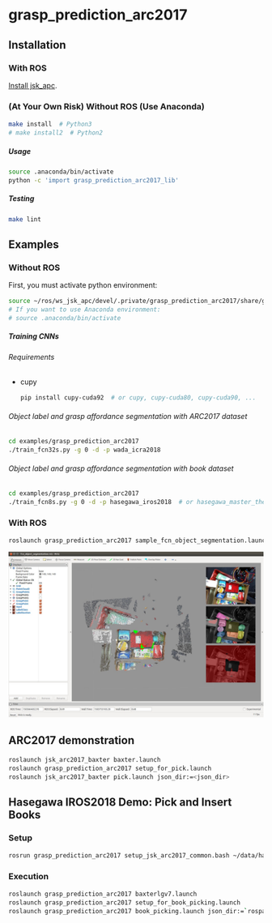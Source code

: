 # grasp_prediction_arc2017


## Installation

### With ROS

[Install jsk_apc](https://github.com/start-jsk/jsk_apc#installation).

### (At Your Own Risk) Without ROS (Use Anaconda)

```bash
make install  # Python3
# make install2  # Python2
```

##### Usage

```bash
source .anaconda/bin/activate
python -c 'import grasp_prediction_arc2017_lib'
```

##### Testing

```bash
make lint
```


## Examples

### Without ROS

First, you must activate python environment:
```bash
source ~/ros/ws_jsk_apc/devel/.private/grasp_prediction_arc2017/share/grasp_prediction_arc2017/venv/bin/activate
# If you want to use Anaconda environment:
# source .anaconda/bin/activate
```

##### Training CNNs

###### Requirements

- cupy
  ```bash
  pip install cupy-cuda92  # or cupy, cupy-cuda80, cupy-cuda90, ...
  ```

###### Object label and grasp affordance segmentation with ARC2017 dataset

```bash
cd examples/grasp_prediction_arc2017
./train_fcn32s.py -g 0 -d -p wada_icra2018
```

###### Object label and grasp affordance segmentation with book dataset

```bash
cd examples/grasp_prediction_arc2017
./train_fcn8s.py -g 0 -d -p hasegawa_iros2018  # or hasegawa_master_thesis
```


### With ROS

```bash
roslaunch grasp_prediction_arc2017 sample_fcn_object_segmentation.launch
```
![](ros/grasp_prediction_arc2017/samples/images/fcn_object_segmentation.jpg)


## ARC2017 demonstration

```bash
roslaunch jsk_arc2017_baxter baxter.launch
roslaunch grasp_prediction_arc2017 setup_for_pick.launch
roslaunch jsk_arc2017_baxter pick.launch json_dir:=<json_dir>
```


## Hasegawa IROS2018 Demo: Pick and Insert Books

### Setup

```bash
rosrun grasp_prediction_arc2017 setup_jsk_arc2017_common.bash ~/data/hasegawa_iros2018/system_inputs/ForItemDataBooks6/objects `rospack find grasp_prediction_arc2017`/config/hasegawa_iros2018/ForItemDataBooks6
```

### Execution

```bash
roslaunch grasp_prediction_arc2017 baxterlgv7.launch
roslaunch grasp_prediction_arc2017 setup_for_book_picking.launch
roslaunch grasp_prediction_arc2017 book_picking.launch json_dir:=`rospack find grasp_prediction_arc2017`/json_dirs/hasegawa_iros2018/ForItemDataBooks6/layout1
```
